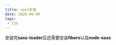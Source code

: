 ```yaml
---
title: sass安装
date: 2020-09-09
tags:
 - CSS
---
```


安装完**sass-loader**后还需要安装**fibers**以及**node-sass**